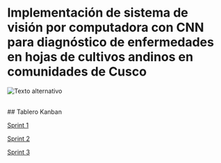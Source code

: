 # Implementación de sistema de visión por computadora con CNN para diagnóstico de enfermedades en hojas de cultivos andinos en comunidades de Cusco
![Texto alternativo](https://img.freepik.com/premium-photo/robot-hand-holding-small-plants-with-environment-icon_296091-7706.jpg)

<br>
## Tablero Kanban
<br>

[Sprint 1](https://app.asana.com/1/1110263497108613/project/1211417566709710/board/1211417623865614)
<br>

[Sprint 2](https://app.asana.com/1/1110263497108613/project/1211417594384707/list/1211417654109355)
<br>

[Sprint 3](https://app.asana.com/1/1110263497108613/project/1211488064071969/list/1211488414723182)



